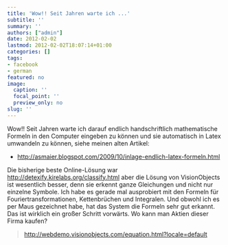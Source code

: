 ```yaml
---
title: 'Wow!! Seit Jahren warte ich ...'
subtitle: ''
summary: ''
authors: ["admin"]
date: 2012-02-02
lastmod: 2012-02-02T18:07:14+01:00
categories: []
tags:
- facebook
- german
featured: no
image:
  caption: ''
  focal_point: ''
  preview_only: no
slug: ''
---
```

Wow!! Seit Jahren warte ich darauf endlich handschriftlich mathematische Formeln in den Computer eingeben zu können und sie automatisch in Latex umwandeln zu können, siehe meinen alten Artikel:

- http://asmaier.blogspot.com/2009/10/inlage-endlich-latex-formeln.html

Die bisherige beste Online-Lösung war http://detexify.kirelabs.org/classify.html
aber die Lösung von VisionObjects ist wesentlich besser, denn sie erkennt ganze Gleichungen und nicht nur einzelne Symbole. Ich habe es gerade mal ausprobiert mit den Formeln für Fouriertransformationen, Kettenbrüchen und Integralen. Und obwohl ich es per Maus gezeichnet habe, hat das System die Formeln sehr gut erkannt. Das ist wirklich ein großer Schritt vorwärts. Wo kann man Aktien dieser Firma kaufen?
> http://webdemo.visionobjects.com/equation.html?locale=default


